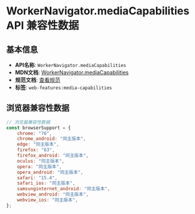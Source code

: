 # WorkerNavigator.mediaCapabilities API 兼容性数据

## 基本信息

- **API名称**: `WorkerNavigator.mediaCapabilities`
- **MDN文档**: [WorkerNavigator.mediaCapabilities](https://developer.mozilla.org/docs/Web/API/WorkerNavigator/mediaCapabilities)
- **规范文档**: [查看规范](https://w3c.github.io/media-capabilities/#dom-workernavigator-mediacapabilities)
- **标签**: `web-features:media-capabilities`

## 浏览器兼容性数据

```javascript
// 浏览器兼容性数据
const browserSupport = {
    chrome: "76",
    chrome_android: "同主版本",
    edge: "同主版本",
    firefox: "63",
    firefox_android: "同主版本",
    oculus: "同主版本",
    opera: "同主版本",
    opera_android: "同主版本",
    safari: "15.4",
    safari_ios: "同主版本",
    samsunginternet_android: "同主版本",
    webview_android: "同主版本",
    webview_ios: "同主版本",
};

```


